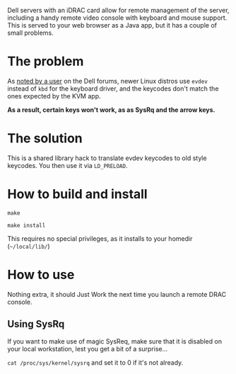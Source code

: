 Dell servers with an iDRAC card allow for remote management of the server,
including a handy remote video console with keyboard and mouse support. This
is served to your web browser as a Java app, but it has a couple of small
problems.


# The problem

As [noted by a user](http://en.community.dell.com/support-forums/servers/f/956/p/19194808/19317794.aspx#19317794)
on the Dell forums, newer Linux distros use `evdev` instead of `kbd` for
the keyboard driver, and the keycodes don't match the ones expected by the
KVM app.

**As a result, certain keys won't work, as as SysRq and the arrow keys.**


# The solution

This is a shared library hack to translate evdev keycodes to old style
keycodes. You then use it via `LD_PRELOAD`.


# How to build and install

    make
    
    make install

This requires no special privileges, as it installs to your homedir (`~/local/lib/`)


# How to use

Nothing extra, it should Just Work the next time you launch a remote DRAC
console.


## Using SysRq

If you want to make use of magic SysReq, make sure that it is disabled on
your local workstation, lest you get a bit of a surprise...

`cat /proc/sys/kernel/sysrq` and set it to 0 if it's not already.

